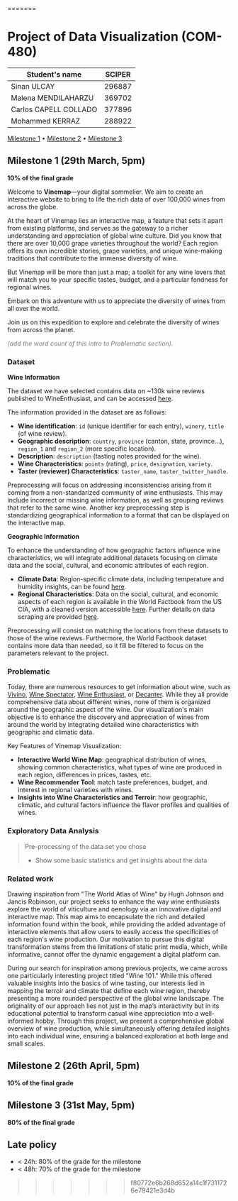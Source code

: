 
=======
# Project of Data Visualization (COM-480)

| Student's name | SCIPER |
| -------------- | ------ |
| Sinan ULCAY  | 296887  |
| Malena MENDILAHARZU  | 369702  |
| Carlos CAPELL COLLADO | 377896 |
| Mohammed KERRAZ | 288922 |

[Milestone 1](#milestone-1) • [Milestone 2](#milestone-2) • [Milestone 3](#milestone-3)

## Milestone 1 (29th March, 5pm)

**10% of the final grade**

Welcome to **Vinemap**—your digital sommelier. We aim to create an interactive website to bring to life the rich data of over 100,000 wines from across the globe.

At the heart of Vinemap lies an interactive map, a feature that sets it apart from existing platforms, and serves as the gateway to a richer understanding and appreciation of global wine culture. Did you know that there are over 10,000 grape varieties throughout the world? Each region offers its own incredible stories, grape varieties, and unique wine-making traditions that contribute to the immense diversity of wine.

But Vinemap will be more than just a map; a toolkit for any wine lovers that will match you to your specific tastes, budget, and a particular fondness for regional wines.

Embark on this adventure with us to appreciate the diversity of wines from all over the world.

Join us on this expedition to explore and celebrate the diversity of wines from across the planet.

<span style="color:gray">*(add the word count of this intro to Problematic section).*</span>


### Dataset

**Wine Information**

The dataset we have selected contains data on ~130k wine reviews published to WineEnthusiast, and can be accessed [here](https://www.kaggle.com/datasets/mysarahmadbhat/wine-tasting).

The information provided in the dataset are as follows:

- **Wine identification**: `id` (unique identifier for each entry), `winery`, `title` (of wine review). 
- **Geographic description**: `country`, `province` (canton, state, province...), `region_1` and `region_2` (more specific location).
- **Description**: `description` (tasting notes provided for the wine).
- **Wine Characteristics**: `points` (rating), `price`, `designation`, `variety`.
- **Taster (reviewer) Characteristics**: `taster_name`, `taster_twitter_handle`.

Preprocessing will focus on addressing inconsistencies arising from it coming from a non-standarized community of wine enthusiasts. This may include incorrect or missing wine information, as well as grouping reviews that refer to the same wine. Another key preprocessing step is standardizing geographical information to a format that can be displayed on the interactive map.


**Geographic Information**

To enhance the understanding of how geographic factors influence wine characteristics, we will integrate additional datasets focusing on climate data and the social, cultural, and economic attributes of each region.

- **Climate Data**: Region-specific climate data, including temperature and humidity insights, can be found [here](https://www.kaggle.com/datasets/goyaladi/climate-insights-dataset?select=climate_change_data.csv).
- **Regional Characteristics**: Data on the social, cultural, and economic aspects of each region is available in the World Factbook from the US CIA, with a cleaned version accessible [here](https://www.kaggle.com/datasets/usdod/world-factbook-country-profiles). Further details on data scraping are provided [here](https://github.com/factbook/factbook.json).

Preprocessing will consist on matching the locations from these datasets to those of the wine reviews. Furthermore, the World Factbook dataset contains more data than needed, so it fill be filtered to focus on the parameters relevant to the project.


### Problematic

Today, there are numerous resources to get information about wine, such as [Vivino](https://www.vivino.com/), [Wine Spectator](https://www.winespectator.com/), [Wine Enthusiast](https://www.winemag.com/), or [Decanter](https://www.decanter.com/). While they all provide comprehensive data about different wines, none of them is organized around the geographic aspect of the wine. Our visualization's main objective is to enhance the discovery and appreciation of wines from around the world by integrating detailed wine characteristics with geographic and climatic data.

Key Features of Vinemap Visualization:

- **Interactive World Wine Map**: geographical distribution of wines, showing common characteristics, what types of wine are produced in each region, differences in prices, tastes, etc.
- **Wine Recommender Tool**: match taste preferences, budget, and interest in regional varieties with wines.
- **Insights into Wine Characteristics and Terroir**: how geographic, climatic, and cultural factors influence the flavor profiles and qualities of wines.


### Exploratory Data Analysis

> Pre-processing of the data set you chose
> - Show some basic statistics and get insights about the data

### Related work

Drawing inspiration from "The World Atlas of Wine" by Hugh Johnson and Jancis Robinson, our project seeks to enhance the way wine enthusiasts explore the world of viticulture and oenology via an innovative digital and interactive map.  This map aims to encapsulate the rich and detailed information found within the book, while providing the added advantage of interactive elements that allow users to easily access the specificities of each region's wine production. Our motivation to pursue this digital transformation stems from the limitations of static print media, which, while informative, cannot offer the dynamic engagement a digital platform can.

During our search for inspiration among previous projects, we came across one particularly interesting project titled "Wine 101."  While this offered valuable insights into the basics of wine tasting, our interests lied in mapping the terroir and climate that define each wine region, thereby presenting a more rounded perspective of the global wine landscape. The originality of our approach lies not just in the map’s interactivity but in its educational potential to transform casual wine appreciation into a well-informed hobby. Through this project, we present a comprehensive global overview of wine production, while simultaneously offering detailed insights into each individual wine, ensuring a balanced exploration at both large and small scales.


## Milestone 2 (26th April, 5pm)

**10% of the final grade**


## Milestone 3 (31st May, 5pm)

**80% of the final grade**


## Late policy

- < 24h: 80% of the grade for the milestone
- < 48h: 70% of the grade for the milestone

>>>>>>> f80772e6b268d652a14c1f7311726e79421e3d4b
